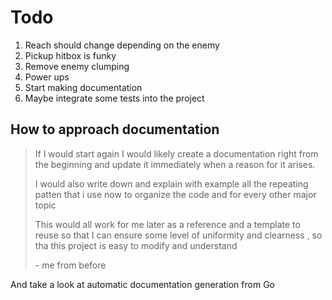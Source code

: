 # Todo

1. Reach should change depending on the enemy
2. Pickup hitbox is funky
3. Remove enemy clumping
4. Power ups
5. Start making documentation
6. Maybe integrate some tests into the project

## How to approach documentation

> If I would start again I would likely create a documentation right from the beginning and update it immediately when a reason for it arises.
>
> I would also write down and explain with example all the repeating patten that i use now to organize the code and for every other major topic
>
> This would all work for me later as a reference and a template to reuse so that I can ensure some level of uniformity and clearness , so tha this project is easy to modify and understand
>
> \- me from before

And take a look at automatic documentation generation from Go

